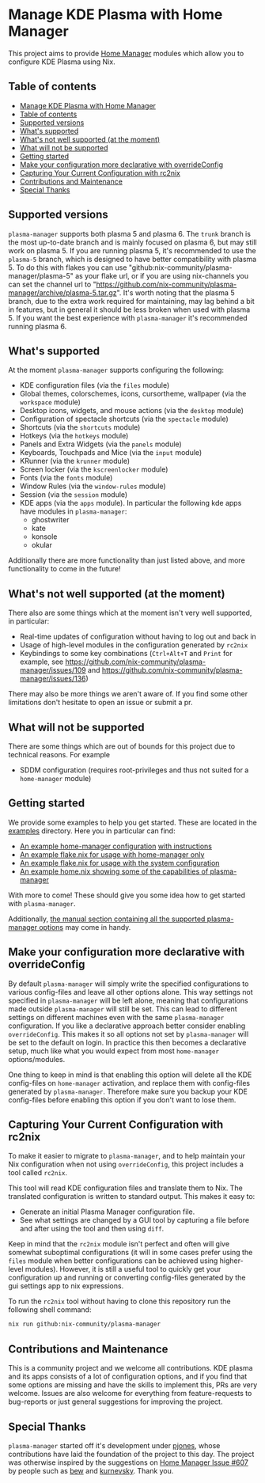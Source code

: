 # Manage KDE Plasma with Home Manager

This project aims to provide [Home Manager][home-manager] modules which allow you
to configure KDE Plasma using Nix.

## Table of contents
- [Manage KDE Plasma with Home Manager](#manage-kde-plasma-with-home-manager)
- [Table of contents](#table-of-contents)
- [Supported versions](#supported-versions)
- [What's supported](#whats-supported)
- [What's not well supported (at the moment)](#whats-not-well-supported-at-the-moment)
- [What will not be supported](#what-will-not-be-supported)
- [Getting started](#getting-started)
- [Make your configuration more declarative with overrideConfig](#make-your-configuration-more-declarative-with-overrideconfig)
- [Capturing Your Current Configuration with rc2nix](#capturing-your-current-configuration-with-rc2nix)
- [Contributions and Maintenance](#contributions-and-maintenance)
- [Special Thanks](#special-thanks)

## Supported versions
`plasma-manager` supports both plasma 5 and plasma 6. The `trunk` branch is the
most up-to-date branch and is mainly focused on plasma 6, but may still work on
plasma 5. If you are running plasma 5, it's recommended to use the `plasma-5`
branch, which is designed to have better compatibility with plasma 5. To do this
with flakes you can use "github:nix-community/plasma-manager/plasma-5" as your
flake url, or if you are using nix-channels you can set the channel url to
"https://github.com/nix-community/plasma-manager/archive/plasma-5.tar.gz". It's
worth noting that the plasma 5 branch, due to the extra work required for
maintaining, may lag behind a bit in features, but in general it should be less
broken when used with plasma 5. If you want the best experience with
`plasma-manager` it's recommended running plasma 6.

## What's supported
At the moment `plasma-manager` supports configuring the following:
- KDE configuration files (via the `files` module)
- Global themes, colorschemes, icons, cursortheme, wallpaper (via the `workspace` module)
- Desktop icons, widgets, and mouse actions (via the `desktop` module)
- Configuration of spectacle shortcuts (via the `spectacle` module)
- Shortcuts (via the `shortcuts` module)
- Hotkeys (via the `hotkeys` module)
- Panels and Extra Widgets (via the `panels` module)
- Keyboards, Touchpads and Mice (via the `input` module)
- KRunner (via the `krunner` module)
- Screen locker (via the `kscreenlocker` module)
- Fonts (via the `fonts` module)
- Window Rules (via the `window-rules` module)
- Session (via the `session` module)
- KDE apps (via the `apps` module). In particular the following kde apps have
  modules in `plasma-manager`:
  - ghostwriter
  - kate
  - konsole
  - okular

Additionally there are more functionality than just listed above, and more
functionality to come in the future!

## What's not well supported (at the moment)
There also are some things which at the moment isn't very well supported, in
particular:
- Real-time updates of configuration without having to log out and back in
- Usage of high-level modules in the configuration generated by `rc2nix`
- Keybindings to some key combinations (`Ctrl+Alt+T` and `Print` for example, see https://github.com/nix-community/plasma-manager/issues/109 and https://github.com/nix-community/plasma-manager/issues/136)

There may also be more things we aren't aware of. If you find some other
limitations don't hesitate to open an issue or submit a pr.

## What will not be supported
There are some things which are out of bounds for this project due to technical
reasons. For example
- SDDM configuration (requires root-privileges and thus not suited for a `home-manager` module)

## Getting started
We provide some examples to help you get started. These are located in the
[examples](./examples/) directory. Here you in particular can find:
- [An example home-manager configuration](./examples/homeManager/home.nix) [with instructions](./examples/homeManager/README.md)
- [An example flake.nix for usage with home-manager only](./examples/homeManagerFlake//flake.nix)
- [An example flake.nix for usage with the system configuration](./examples/systemFlake/flake.nix)
- [An example home.nix showing some of the capabilities of plasma-manager](./examples/home.nix)

With more to come! These should give you some idea how to get started with
`plasma-manager`.

Additionally,
[the manual section containing all the supported plasma-manager options](https://nix-community.github.io/plasma-manager/options.xhtml)
may come in handy.

## Make your configuration more declarative with overrideConfig
By default `plasma-manager` will simply write the specified configurations to
various config-files and leave all other options alone. This way settings not
specified in `plasma-manager` will be left alone, meaning that configurations
made outside `plasma-manager` will still be set. This can lead to different
settings on different machines even with the same `plasma-manager`
configuration. If you like a declarative approach better consider enabling
`overrideConfig`. This makes it so all options not set by `plasma-manager` will
be set to the default on login. In practice this then becomes a declarative
setup, much like what you would expect from most `home-manager` options/modules.

One thing to keep in mind is that enabling this option will delete all the KDE
config-files on `home-manager` activation, and replace them with config-files
generated by `plasma-manager`. Therefore make sure you backup your KDE
config-files before enabling this option if you don't want to lose them.

## Capturing Your Current Configuration with rc2nix

To make it easier to migrate to `plasma-manager`, and to help maintain your Nix
configuration when not using `overrideConfig`, this project includes a tool
called `rc2nix`.

This tool will read KDE configuration files and translate them to Nix.  The
translated configuration is written to standard output.  This makes it easy to:

- Generate an initial Plasma Manager configuration file.
- See what settings are changed by a GUI tool by capturing a file
  before and after using the tool and then using `diff`.

Keep in mind that the `rc2nix` module isn't perfect and often will give somewhat
suboptimal configurations (it will in some cases prefer using the `files` module
when better configurations can be achieved using higher-level modules). However,
it is still a useful tool to quickly get your configuration up and running or
converting config-files generated by the gui settings app to nix expressions.

To run the `rc2nix` tool without having to clone this repository run
the following shell command:

```sh
nix run github:nix-community/plasma-manager
```

## Contributions and Maintenance

This is a community project and we welcome all contributions. KDE plasma and its
apps consists of a lot of configuration options, and if you find that some
options are missing and have the skills to implement this, PRs are very welcome.
Issues are also welcome for everything from feature-requests to bug-reports or
just general suggestions for improving the project.

## Special Thanks

`plasma-manager` started off it's development under
[pjones](https://github.com/pjones), whose contributions have laid the
foundation of the project to this day. The project was otherwise inspired by the
suggestions on [Home Manager Issue
#607][hm607] by people such as [bew](https://github.com/bew) and
[kurnevsky](https://github.com/kurnevsky). Thank you.

[home-manager]: https://github.com/nix-community/home-manager
[hm607]: https://github.com/nix-community/home-manager/issues/607
[nix-community]: https://github.com/nix-community
